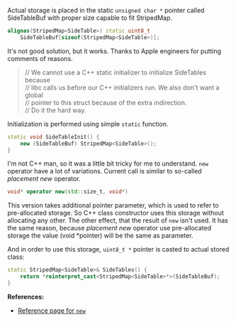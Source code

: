 Actual storage is placed in the static `unsigned char *` pointer called SideTableBuf with proper size capable to fit StripedMap<SideTable>.

```c++
alignas(StripedMap<SideTable>) static uint8_t 
    SideTableBuf[sizeof(StripedMap<SideTable>)];
```

It's not good solution, but it works. Thanks to Apple engineers for putting comments of reasons.

> // We cannot use a C++ static initializer to initialize SideTables because <br>
> // libc calls us before our C++ initializers run. We also don't want a global <br>
> // pointer to this struct because of the extra indirection. <br>
> // Do it the hard way.

Initialization is performed using simple `static` function. 

```c++
static void SideTableInit() {
    new (SideTableBuf) StripedMap<SideTable>();
}
```

I'm not C++ man, so it was a little bit tricky for me to understand. `new` operator have a lot of variations. 
Current call is similar to so-called *placement new* operator. 

```c++
void* operator new(std::size_t, void*)
```

This version takes additional pointer parameter, which is used to refer to pre-allocated storage. 
So C++ class constructor uses this storage without allocating any other. The other effect, that the result of `new` isn't used. 
It has the same reason, because *placement new* operator use pre-allocated storage the value (void *pointer) will be the same as parameter.

And in order to use this storage, `uint8_t *` pointer is casted to actual stored class:

```c++
static StripedMap<SideTable>& SideTables() {
    return *reinterpret_cast<StripedMap<SideTable>*>(SideTableBuf);
}
```

**References:**

- [Reference page for `new`](http://en.cppreference.com/w/cpp/language/new)
